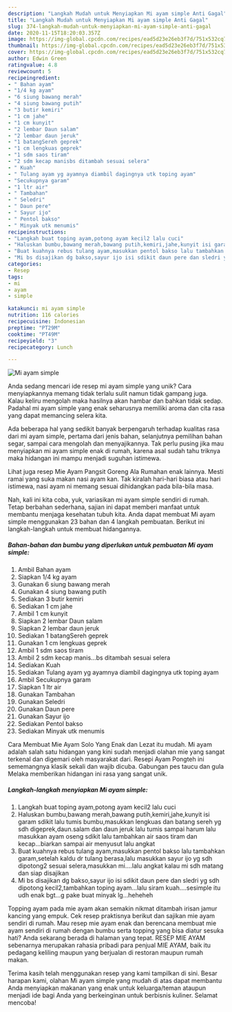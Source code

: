 ```yaml
---
description: "Langkah Mudah untuk Menyiapkan Mi ayam simple Anti Gagal"
title: "Langkah Mudah untuk Menyiapkan Mi ayam simple Anti Gagal"
slug: 374-langkah-mudah-untuk-menyiapkan-mi-ayam-simple-anti-gagal
date: 2020-11-15T18:20:03.357Z
image: https://img-global.cpcdn.com/recipes/ead5d23e26eb3f7d/751x532cq70/mi-ayam-simple-foto-resep-utama.jpg
thumbnail: https://img-global.cpcdn.com/recipes/ead5d23e26eb3f7d/751x532cq70/mi-ayam-simple-foto-resep-utama.jpg
cover: https://img-global.cpcdn.com/recipes/ead5d23e26eb3f7d/751x532cq70/mi-ayam-simple-foto-resep-utama.jpg
author: Edwin Green
ratingvalue: 4.8
reviewcount: 5
recipeingredient:
- " Bahan ayam"
- "1/4 kg ayam"
- "6 siung bawang merah"
- "4 siung bawang putih"
- "3 butir kemiri"
- "1 cm jahe"
- "1 cm kunyit"
- "2 lembar Daun salam"
- "2 lembar daun jeruk"
- "1 batangSereh geprek"
- "1 cm lengkuas geprek"
- "1 sdm saos tiram"
- "2 sdm kecap manisbs ditambah sesuai selera"
- " Kuah"
- " Tulang ayam yg ayamnya diambil dagingnya utk toping ayam"
- "Secukupnya garam"
- "1 ltr air"
- " Tambahan"
- " Seledri"
- " Daun pere"
- " Sayur ijo"
- " Pentol bakso"
- " Minyak utk menumis"
recipeinstructions:
- "Langkah buat toping ayam,potong ayam kecil2 lalu cuci"
- "Haluskan bumbu,bawang merah,bawang putih,kemiri,jahe,kunyit isi garam sdikit lalu tumis bumbu,masukkan lengkuas dan batang sereh yg sdh digeprek,daun.salam dan daun jeruk lalu tumis sampai harum lalu masukkan ayam oseng sdikit lalu tambahkan air saos tiram dan kecap...biarkan sampai air menyusut lalu angkat"
- "Buat kuahnya rebus tulang ayam,masukkan pentol bakso lalu tambahkan garam,setelah kaldu dr tulang berasa,lalu masukkan sayur ijo yg sdh dipotong2 sesuai selera,masukkan mi....lalu angkat kalau mi sdh matang dan siap disajikan"
- "Mi bs disajikan dg bakso,sayur ijo isi sdikit daun pere dan sledri yg sdh dipotong kecil2,tambahkan toping ayam...lalu siram kuah....sesimple itu udh enak bgt...g pake buat minyak lg...heheheh"
categories:
- Resep
tags:
- mi
- ayam
- simple

katakunci: mi ayam simple 
nutrition: 116 calories
recipecuisine: Indonesian
preptime: "PT29M"
cooktime: "PT49M"
recipeyield: "3"
recipecategory: Lunch

---
```



![Mi ayam simple](https://img-global.cpcdn.com/recipes/ead5d23e26eb3f7d/751x532cq70/mi-ayam-simple-foto-resep-utama.jpg)

Anda sedang mencari ide resep mi ayam simple yang unik? Cara menyiapkannya memang tidak terlalu sulit namun tidak gampang juga. Kalau keliru mengolah maka hasilnya akan hambar dan bahkan tidak sedap. Padahal mi ayam simple yang enak seharusnya memiliki aroma dan cita rasa yang dapat memancing selera kita.

Ada beberapa hal yang sedikit banyak berpengaruh terhadap kualitas rasa dari mi ayam simple, pertama dari jenis bahan, selanjutnya pemilihan bahan segar, sampai cara mengolah dan menyajikannya. Tak perlu pusing jika mau menyiapkan mi ayam simple enak di rumah, karena asal sudah tahu triknya maka hidangan ini mampu menjadi suguhan istimewa.

Lihat juga resep Mie Ayam Pangsit Goreng Ala Rumahan enak lainnya. Mesti ramai yang suka makan nasi ayam kan. Tak kiralah hari-hari biasa atau hari istimewa, nasi ayam ni memang sesuai dihidangkan pada bila-bila masa.


Nah, kali ini kita coba, yuk, variasikan mi ayam simple sendiri di rumah. Tetap berbahan sederhana, sajian ini dapat memberi manfaat untuk membantu menjaga kesehatan tubuh kita. Anda dapat membuat Mi ayam simple menggunakan 23 bahan dan 4 langkah pembuatan. Berikut ini langkah-langkah untuk membuat hidangannya.

<!--inarticleads1-->

##### Bahan-bahan dan bumbu yang diperlukan untuk pembuatan Mi ayam simple:

1. Ambil  Bahan ayam
1. Siapkan 1/4 kg ayam
1. Gunakan 6 siung bawang merah
1. Gunakan 4 siung bawang putih
1. Sediakan 3 butir kemiri
1. Sediakan 1 cm jahe
1. Ambil 1 cm kunyit
1. Siapkan 2 lembar Daun salam
1. Siapkan 2 lembar daun jeruk
1. Sediakan 1 batangSereh geprek
1. Gunakan 1 cm lengkuas geprek
1. Ambil 1 sdm saos tiram
1. Ambil 2 sdm kecap manis...bs ditambah sesuai selera
1. Sediakan  Kuah
1. Sediakan  Tulang ayam yg ayamnya diambil dagingnya utk toping ayam
1. Ambil Secukupnya garam
1. Siapkan 1 ltr air
1. Gunakan  Tambahan
1. Gunakan  Seledri
1. Gunakan  Daun pere
1. Gunakan  Sayur ijo
1. Sediakan  Pentol bakso
1. Sediakan  Minyak utk menumis


Cara Membuat Mie Ayam Solo Yang Enak dan Lezat itu mudah. Mi ayam adalah salah satu hidangan yang kini sudah menjadi olahan mie yang sangat terkenal dan digemari oleh masyarakat dari. Resepi Ayam Pongteh ini sememangnya klasik sekali dan wajib dicuba. Gabungan pes taucu dan gula Melaka memberikan hidangan ini rasa yang sangat unik. 

<!--inarticleads2-->

##### Langkah-langkah menyiapkan Mi ayam simple:

1. Langkah buat toping ayam,potong ayam kecil2 lalu cuci
1. Haluskan bumbu,bawang merah,bawang putih,kemiri,jahe,kunyit isi garam sdikit lalu tumis bumbu,masukkan lengkuas dan batang sereh yg sdh digeprek,daun.salam dan daun jeruk lalu tumis sampai harum lalu masukkan ayam oseng sdikit lalu tambahkan air saos tiram dan kecap...biarkan sampai air menyusut lalu angkat
1. Buat kuahnya rebus tulang ayam,masukkan pentol bakso lalu tambahkan garam,setelah kaldu dr tulang berasa,lalu masukkan sayur ijo yg sdh dipotong2 sesuai selera,masukkan mi....lalu angkat kalau mi sdh matang dan siap disajikan
1. Mi bs disajikan dg bakso,sayur ijo isi sdikit daun pere dan sledri yg sdh dipotong kecil2,tambahkan toping ayam...lalu siram kuah....sesimple itu udh enak bgt...g pake buat minyak lg...heheheh


Topping ayam pada mie ayam akan semakin nikmat ditambah irisan jamur kancing yang empuk. Cek resep praktisnya berikut dan sajikan mie ayam sendiri di rumah. Mau resep mie ayam enak dan berencana membuat mie ayam sendiri di rumah dengan bumbu serta topping yang bisa diatur sesuka hati? Anda sekarang berada di halaman yang tepat. RESEP MIE AYAM sebenarnya merupakan rahasia pribadi para penjual MIE AYAM, baik itu pedagang keliling maupun yang berjualan di restoran maupun rumah makan. 

Terima kasih telah menggunakan resep yang kami tampilkan di sini. Besar harapan kami, olahan Mi ayam simple yang mudah di atas dapat membantu Anda menyiapkan makanan yang enak untuk keluarga/teman ataupun menjadi ide bagi Anda yang berkeinginan untuk berbisnis kuliner. Selamat mencoba!
